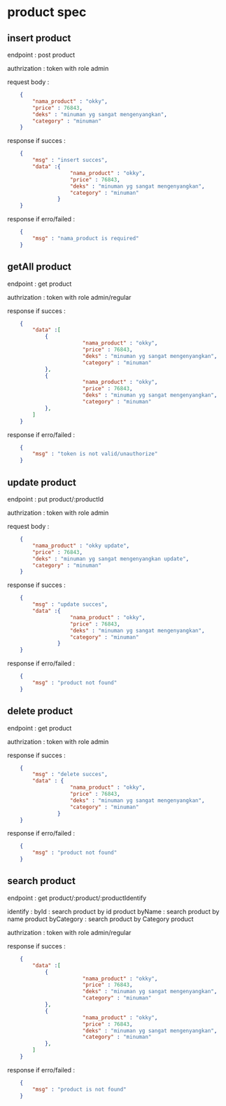 # product spec

## insert product
endpoint : post product

authrization : token with role admin

request body : 
```json
    {
        "nama_product" : "okky",
        "price" : 76843,
        "deks" : "minuman yg sangat mengenyangkan",
        "category" : "minuman"
    }
```

response if succes : 
```json
    {
        "msg" : "insert succes",
        "data" :{
                    "nama_product" : "okky",
                    "price" : 76843,
                    "deks" : "minuman yg sangat mengenyangkan",
                    "category" : "minuman"
                }
    }
```
response if erro/failed : 
```json
    {
        "msg" : "nama_product is required"
    }
```


## getAll product
endpoint : get product

authrization : token with role admin/regular

response if succes : 
```json
    {
        "data" :[
            {
                        "nama_product" : "okky",
                        "price" : 76843,
                        "deks" : "minuman yg sangat mengenyangkan",
                        "category" : "minuman"
            },
            {
                        "nama_product" : "okky",
                        "price" : 76843,
                        "deks" : "minuman yg sangat mengenyangkan",
                        "category" : "minuman"
            },
        ]
    }
```
response if erro/failed : 
```json
    {
        "msg" : "token is not valid/unauthorize"
    }
```

## update product
endpoint : put product/:productId

authrization : token with role admin

request body : 
```json
    {
        "nama_product" : "okky update",
        "price" : 76843,
        "deks" : "minuman yg sangat mengenyangkan update",
        "category" : "minuman"
    }
```

response if succes : 
```json
    {
        "msg" : "update succes",
        "data" :{
                    "nama_product" : "okky",
                    "price" : 76843,
                    "deks" : "minuman yg sangat mengenyangkan",
                    "category" : "minuman"
                }
    }
```
response if erro/failed : 
```json
    {
        "msg" : "product not found"
    }
```

## delete product
endpoint : get product

authrization : token with role admin

response if succes : 
```json
    {
        "msg" : "delete succes",
        "data" : {
                    "nama_product" : "okky",
                    "price" : 76843,
                    "deks" : "minuman yg sangat mengenyangkan",
                    "category" : "minuman"
                }
    }
```
response if erro/failed : 
```json
    {
        "msg" : "product not found"
    }
```

## search product
endpoint : get product/:product/:productIdentify

identify : 
    byId : search product by id product
    byName : search product by name product
    byCategory : search product by Category product

authrization : token with role admin/regular

response if succes : 
```json
    {
        "data" :[
            {
                        "nama_product" : "okky",
                        "price" : 76843,
                        "deks" : "minuman yg sangat mengenyangkan",
                        "category" : "minuman"
            },
            {
                        "nama_product" : "okky",
                        "price" : 76843,
                        "deks" : "minuman yg sangat mengenyangkan",
                        "category" : "minuman"
            },
        ]
    }
```
response if erro/failed : 
```json
    {
        "msg" : "product is not found"
    }
```
